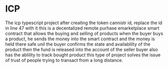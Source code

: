 # ICP
The icp typescript project 
after creating the token cannistr id, replace the id in line 47 with it
this is a decentalized remote purhase emarketplace smart contract that allows the buying and selling of products
 when the buyer buys a product, he sends the money into the smart contract and the money is held there safe unil the buyer confirms the state and availablilty of the product
then the fund is released into the account of the seller
buyer also has the ablility to track bought product
this type of project solves the issue of trust of people trying to transact from a long distance.
